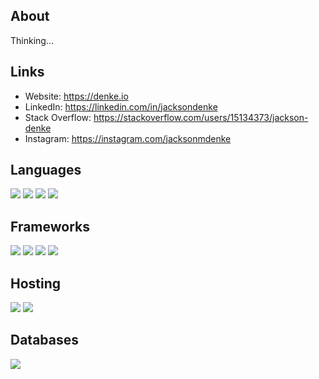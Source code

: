 ## About
Thinking...

## Links

- Website: https://denke.io
- LinkedIn: https://linkedin.com/in/jacksondenke
- Stack Overflow: https://stackoverflow.com/users/15134373/jackson-denke
- Instagram: https://instagram.com/jacksonmdenke

## Languages
![](https://img.shields.io/badge/node.js%20-%2343853D.svg?&style=for-the-badge&logo=node.js&logoColor=white) ![](https://img.shields.io/badge/javascript%20-%23323330.svg?&style=for-the-badge&logo=javascript&logoColor=%23F7DF1E) ![](https://img.shields.io/badge/python%20-%2314354C.svg?&style=for-the-badge&logo=python&logoColor=white) ![](https://img.shields.io/badge/java-%23ED8B00.svg?&style=for-the-badge&logo=java&logoColor=white)

## Frameworks
![](https://img.shields.io/badge/react%20-%23404d59.svg?&style=for-the-badge&logo=react) ![](https://img.shields.io/badge/bootstrap%20-%237852B3.svg?&style=for-the-badge&logo=bootstrap&logoColor=white) ![](https://img.shields.io/badge/next.js%20-%23000000.svg?&style=for-the-badge&logo=next.js) ![](https://img.shields.io/badge/express.js%20-%23404d59.svg?&style=for-the-badge&logo=node.js)

## Hosting
![](https://img.shields.io/badge/heroku%20-%23430098.svg?&style=for-the-badge&logo=heroku&logoColor=white) ![](https://img.shields.io/badge/vercel%20-%23000000.svg?&style=for-the-badge&logo=vercel&logoColor=white) 

## Databases
![](https://img.shields.io/badge/MongoDB-%234ea94b.svg?&style=for-the-badge&logo=mongodb&logoColor=white) 
